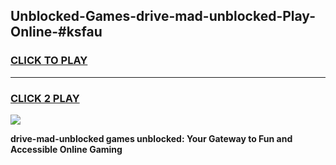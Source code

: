 
## Unblocked-Games-drive-mad-unblocked-Play-Online-#ksfau
<h3>
<a href="https://premium.freeplayer.one?title=drive-mad-unblocked&ref=24F">CLICK TO PLAY</a></h3>
<hr>

<h3>
<a href="https://premium.freeplayer.one?title=drive-mad-unblocked&ref=24F">CLICK 2 PLAY</a>
  
</h3>

<a href="https://premium.freeplayer.one?title=drive-mad-unblocked&ref=24F/"><img src="https://clearcache.store/games.png"></a>


**drive-mad-unblocked games unblocked: Your Gateway to Fun and Accessible Online Gaming**
